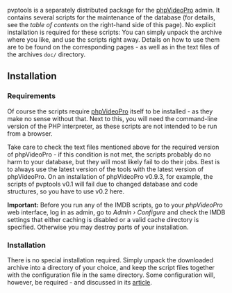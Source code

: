 pvptools is a separately distributed package for the
[phpVideoPro](https://github.com/IzzySoft/phpVideoPro) admin. It contains
several scripts for the maintenance of the database (for details, see the
_table of contents_ on the right-hand side of this page). No explicit
installation is required for these scripts: You can simply unpack the archive
where you like, and use the scripts right away. Details on how to use them are
to be found on the corresponding pages - as well as in the text files of the
archives `doc/` directory.

## Installation
### Requirements
Of course the scripts require
[phpVideoPro](https://github.com/IzzySoft/phpVideoPro) itself to be installed -
as they make no sense without that. Next to this, you will need the
command-line version of the PHP interpreter, as these scripts are not intended
to be run from a browser.

Take care to check the text files mentioned above for the required version of
phpVideoPro - if this condition is not met, the scripts probably do no harm to
your database, but they will most likely fail to do their jobs. Best is to
always use the latest version of the tools with the latest version of
phpVideoPro. On an installation of phpVideoPro v0.9.3, for example, the scripts
of pvptools v0.1 will fail due to changed database and code structures, so you
have to use v0.2 here.

**Important:** Before you run any of the IMDB scripts, go to your _phpVideoPro_
web interface, log in as admin, go to *Admin › Configure* and check the IMDB
settings that either caching is disabled or a valid cache directory is
specified. Otherwise you may destroy parts of your installation.

### Installation
There is no special installation required. Simply unpack the downloaded archive
into a directory of your choice, and keep the script files together with the
configuration file in the same directory. Some configuration will, however, be
required - and discussed in its [article](./wiki/Configuration).
